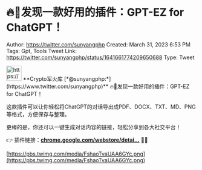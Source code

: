 # 🔥🚀发现一款好用的插件：GPT-EZ for ChatGPT！

Author: https://twitter.com/sunyangphp
Created: March 31, 2023 6:53 PM
Tags: Gpt, Tools
Tweet Link: https://twitter.com/sunyangphp/status/1641661774209650688
Type: Tweet

<aside>
<img src="https://pbs.twimg.com/profile_images/1506883765754236929/NtxXAmwf_400x400.jpg" alt="https://pbs.twimg.com/profile_images/1506883765754236929/NtxXAmwf_400x400.jpg" width="40px" /> **Crypto军火库 [*@sunyangphp:*](https://www.twitter.com/sunyangphp)**
🔥🚀发现一款好用的插件：GPT-EZ for ChatGPT！

这款插件可以让你轻松将ChatGPT的对话导出成PDF、DOCX、TXT、MD、PNG等格式，方便保存与整理。

更棒的是，你还可以一键生成对话内容的链接，轻松分享到各大社交平台！

👉 插件链接：[**chrome.google.com/webstore/detai…**](https://chrome.google.com/webstore/detail/gpt-ez-for-chatgpt/hmmijabfpeeiddcjlckllcogkpcaglhg/related) 🌟🎉

[https://pbs.twimg.com/media/FshaoTvaUAA6GYc.png](https://pbs.twimg.com/media/FshaoTvaUAA6GYc.png)

</aside>